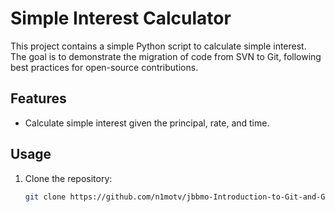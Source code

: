 # Simple Interest Calculator

This project contains a simple Python script to calculate simple interest.  
The goal is to demonstrate the migration of code from SVN to Git, following best practices for open-source contributions.

## Features
- Calculate simple interest given the principal, rate, and time.

## Usage
1. Clone the repository:
   ```bash
   git clone https://github.com/n1motv/jbbmo-Introduction-to-Git-and-GitHub2.git
```
